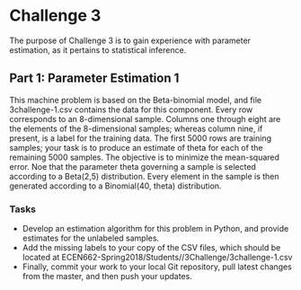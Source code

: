 # Challenge 3

The purpose of Challenge 3 is to gain experience with parameter estimation, as it pertains to statistical inference.


## Part 1: Parameter Estimation 1

This machine problem is based on the Beta-binomial model, and file 3challenge-1.csv contains the data for this component.
Every row corresponds to an 8-dimensional sample.
Columns one through eight are the elements of the 8-dimensional samples; whereas column nine, if present, is a label for the training data.
The first 5000 rows are training samples; your task is to produce an estimate of theta for each of the remaining 5000 samples.
The objective is to minimize the mean-squared error.
Noe that the parameter theta governing a sample is selected according to a Beta(2,5) distribution.
Every element in the sample is then generated according to a Binomial(40, theta) distribution.


### Tasks

* Develop an estimation algorithm for this problem in Python, and provide estimates for the unlabeled samples.
* Add the missing labels to your copy of the CSV files, which should be located at ECEN662-Spring2018/Students/<GitHubID>/3Challenge/3challenge-1.csv
* Finally, commit your work to your local Git repository, pull latest changes from the master, and then push your updates.

